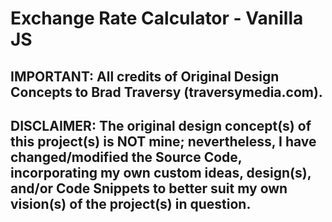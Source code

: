 # Exchange Rate Calculator - Vanilla JS

## IMPORTANT: All credits of Original Design Concepts to Brad Traversy (traversymedia.com).

## DISCLAIMER: The original design concept(s) of this project(s) is NOT mine; nevertheless, I have changed/modified the Source Code, incorporating my own custom ideas, design(s), and/or Code Snippets to better suit my own vision(s) of the project(s) in question.